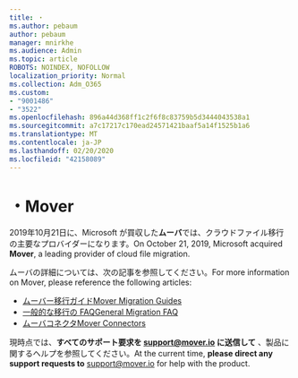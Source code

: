 ```yaml
---
title: ・
ms.author: pebaum
author: pebaum
manager: mnirkhe
ms.audience: Admin
ms.topic: article
ROBOTS: NOINDEX, NOFOLLOW
localization_priority: Normal
ms.collection: Adm_O365
ms.custom:
- "9001486"
- "3522"
ms.openlocfilehash: 896a44d368ff1c2f6f8c83759b5d3444043538a1
ms.sourcegitcommit: a7c17217c170ead24571421baaf5a14f1525b1a6
ms.translationtype: MT
ms.contentlocale: ja-JP
ms.lasthandoff: 02/20/2020
ms.locfileid: "42158089"
---
```

# <a name="mover"></a><span data-ttu-id="90815-102">・</span><span class="sxs-lookup"><span data-stu-id="90815-102">Mover</span></span>

<span data-ttu-id="90815-103">2019年10月21日に、Microsoft が買収した**ムーバ**では、クラウドファイル移行の主要なプロバイダーになります。</span><span class="sxs-lookup"><span data-stu-id="90815-103">On October 21, 2019, Microsoft acquired **Mover**, a leading provider of cloud file migration.</span></span>

<span data-ttu-id="90815-104">ムーバの詳細については、次の記事を参照してください。</span><span class="sxs-lookup"><span data-stu-id="90815-104">For more information on Mover, please reference the following articles:</span></span>

- [<span data-ttu-id="90815-105">ムーバー移行ガイド</span><span class="sxs-lookup"><span data-stu-id="90815-105">Mover Migration Guides</span></span>](https://mover.io/guides/)
- [<span data-ttu-id="90815-106">一般的な移行の FAQ</span><span class="sxs-lookup"><span data-stu-id="90815-106">General Migration FAQ</span></span>](https://mover.io/guides/general/)
- [<span data-ttu-id="90815-107">ムーバコネクタ</span><span class="sxs-lookup"><span data-stu-id="90815-107">Mover Connectors</span></span>](https://mover.io/connectors/)

<span data-ttu-id="90815-108">現時点では、**すべてのサポート要求を support@mover.io に送信して** [](mailto:support@mover.io) 、製品に関するヘルプを参照してください。</span><span class="sxs-lookup"><span data-stu-id="90815-108">At the current time, **please direct any support requests to** [support@mover.io](mailto:support@mover.io) for help with the product.</span></span> 

 